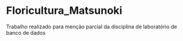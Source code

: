 # Floricultura_Matsunoki
Trabalho realizado para menção parcial da disciplina de laboratório de banco de dados

